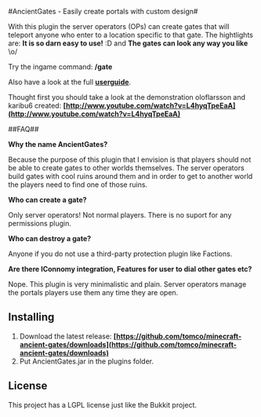 #AncientGates - Easily create portals with custom design#

With this plugin the server operators (OPs) can create gates that will teleport anyone who enter to a location specific to that gate. The hightlights are: __It is so darn easy to use!__ :D and __The gates can look any way you like__ \o/

Try the ingame command: __/gate__

Also have a look at the full __[userguide](http://www.craftinc.de/blog/?p=255)__.

Thought first you should take a look at the demonstration oloflarsson and karibu6 created:
__[http://www.youtube.com/watch?v=L4hyqTpeEaA](http://www.youtube.com/watch?v=L4hyqTpeEaA)__


##FAQ##

__Why the name AncientGates?__

Because the purpose of this plugin that I envision is that players should not be able to create gates to other worlds themselves. The server operators build gates with cool ruins around them and in order to get to another world the players need to find one of those ruins.

__Who can create a gate?__

Only server operators! Not normal players. There is no suport for any permissions plugin.

__Who can destroy a gate?__

Anyone if you do not use a third-party protection plugin like Factions.

__Are there IConnomy integration, Features for user to dial other gates etc?__

Nope. This plugin is very minimalistic and plain. Server operators manage the portals players use them any time they are open.

Installing
----------
1. Download the latest release: __[https://github.com/tomco/minecraft-ancient-gates/downloads](https://github.com/tomco/minecraft-ancient-gates/downloads)__
2. Put AncientGates.jar in the plugins folder.

License
----------
This project has a LGPL license just like the Bukkit project.<br>
